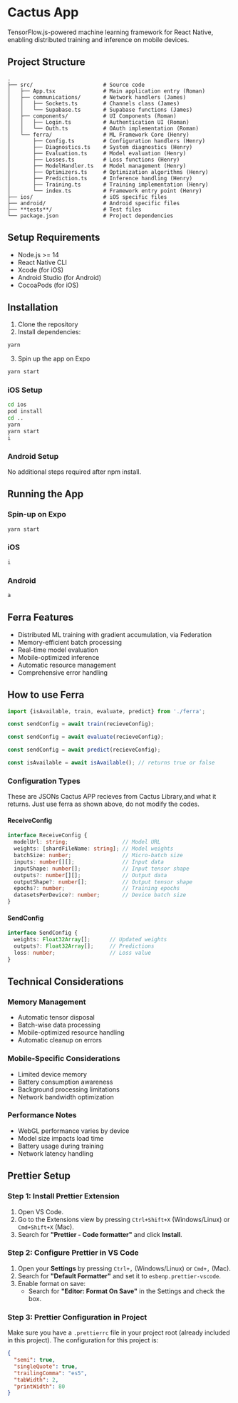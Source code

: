 # Cactus App

TensorFlow.js-powered machine learning framework for React Native, enabling distributed training and inference on mobile devices.

## Project Structure

```
.
├── src/                      # Source code 
│   ├── App.tsx               # Main application entry (Roman)
│   ├── communications/       # Network handlers (James)
│   │   ├── Sockets.ts        # Channels class (James)
│   │   └── Supabase.ts       # Supabase functions (James)
│   ├── components/           # UI Components (Roman)
│   │   ├── Login.ts          # Authentication UI (Roman)
│   │   └── Outh.ts           # OAuth implementation (Roman)
│   └── ferra/                # ML Framework Core (Henry)
│       ├── Config.ts         # Configuration handlers (Henry)
│       ├── Diagnostics.ts    # System diagnostics (Henry)
│       ├── Evaluation.ts     # Model evaluation (Henry)
│       ├── Losses.ts         # Loss functions (Henry)
│       ├── ModelHandler.ts   # Model management (Henry)
│       ├── Optimizers.ts     # Optimization algorithms (Henry)
│       ├── Prediction.ts     # Inference handling (Henry)
│       ├── Training.ts       # Training implementation (Henry)
│       └── index.ts          # Framework entry point (Henry)
├── ios/                      # iOS specific files
├── android/                  # Android specific files
├── **tests**/                # Test files
└── package.json              # Project dependencies
```

## Setup Requirements

- Node.js >= 14
- React Native CLI
- Xcode (for iOS)
- Android Studio (for Android)
- CocoaPods (for iOS)

## Installation

1. Clone the repository
2. Install dependencies:
```bash
yarn
```
3. Spin up the app on Expo
```bash
yarn start
```

### iOS Setup
```bash
cd ios
pod install
cd ..
yarn 
yarn start 
i
```

### Android Setup
No additional steps required after npm install.

## Running the App

### Spin-up on Expo
```bash
yarn start 
```

### iOS
```bash
i
```

### Android
```bash
a
```

## Ferra Features

- Distributed ML training with gradient accumulation, via Federation
- Memory-efficient batch processing
- Real-time model evaluation
- Mobile-optimized inference
- Automatic resource management
- Comprehensive error handling

## How to use Ferra
```typescript
import {isAvailable, train, evaluate, predict} from './ferra';

const sendConfig = await train(recieveConfig);

const sendConfig = await evaluate(recieveConfig);

const sendConfig = await predict(recieveConfig); 

const isAvailable = await isAvailable(); // returns true or false
```

### Configuration Types
These are JSONs Cactus APP recieves from Cactus Library,and what it returns.
Just use ferra as shown above, do not modify the codes.

#### ReceiveConfig
```typescript
interface ReceiveConfig {
  modelUrl: string;                 // Model URL
  weights: [shardFileName: string]; // Model weights
  batchSize: number;                // Micro-batch size
  inputs: number[][];               // Input data
  inputShape: number[];             // Input tensor shape
  outputs?: number[][];             // Output data
  outputShape?: number[];           // Output tensor shape
  epochs?: number;                  // Training epochs
  datasetsPerDevice?: number;       // Device batch size
}
```

#### SendConfig
```typescript
interface SendConfig {
  weights: Float32Array[];      // Updated weights
  outputs?: Float32Array[];     // Predictions
  loss: number;                 // Loss value
}
```

## Technical Considerations

### Memory Management
- Automatic tensor disposal
- Batch-wise data processing
- Mobile-optimized resource handling
- Automatic cleanup on errors

### Mobile-Specific Considerations
- Limited device memory
- Battery consumption awareness
- Background processing limitations
- Network bandwidth optimization

### Performance Notes
- WebGL performance varies by device
- Model size impacts load time
- Battery usage during training
- Network latency handling

## Prettier Setup

### Step 1: Install Prettier Extension
1. Open VS Code.
2. Go to the Extensions view by pressing `Ctrl+Shift+X` (Windows/Linux) or `Cmd+Shift+X` (Mac).
3. Search for **"Prettier - Code formatter"** and click **Install**.

### Step 2: Configure Prettier in VS Code
1. Open your **Settings** by pressing `Ctrl+,` (Windows/Linux) or `Cmd+,` (Mac).
2. Search for **"Default Formatter"** and set it to `esbenp.prettier-vscode`.
3. Enable format on save:
   - Search for **"Editor: Format On Save"** in the Settings and check the box.

### Step 3: Prettier Configuration in Project
Make sure you have a `.prettierrc` file in your project root (already included in this project). The configuration for this project is:

```json
{
  "semi": true,
  "singleQuote": true,
  "trailingComma": "es5",
  "tabWidth": 2,
  "printWidth": 80
}

